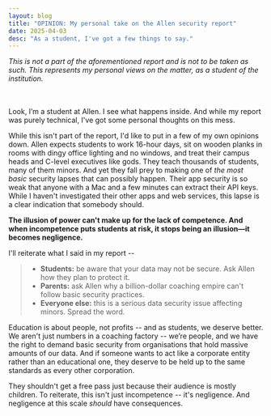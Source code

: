 ```yaml
---
layout: blog
title: "OPINION: My personal take on the Allen security report"
date: 2025-04-03
desc: "As a student, I've got a few things to say."
---
```


*This is not a part of the aforementioned report and is not to be taken as such. This represents my personal views on the matter, as a student of the institution.*

<br><br>
Look, I’m a student at Allen. I see what happens inside. And while my report was purely technical, I've got some personal thoughts on this mess.

While this isn't part of the report, I'd like to put in a few of my own opinions down. Allen expects students to work 16-hour days, sit on wooden planks in rooms with dingy office lighting and no windows, and treat their campus heads and C-level executives like gods. They teach thousands of students, many of them minors. And yet they fall prey to making one of _the most basic_ security lapses that can possibly happen. Their app security is so weak that anyone with a Mac and a few minutes can extract their API keys. While I haven't investigated their other apps and web services, this lapse is a clear indication that somebody should.

**The illusion of power can't make up for the lack of competence. And when incompetence puts students at risk, it stops being an illusion—it becomes negligence.**

I'll reiterate what I said in my report --
> - **Students:** be aware that your data may not be secure. Ask Allen how they plan to protect it.
> - **Parents:** ask Allen why a billion-dollar coaching empire can't follow basic security practices.
> - **Everyone else:** this is a serious data security issue affecting minors. Spread the word.

Education is about people, not profits -- and as students, we deserve better. We aren't just numbers in a coaching factory -- we’re people, and we have the right to demand basic security from organisations that hold massive amounts of our data. And if someone wants to act like a corporate entity rather than an educational one, they deserve to be held up to the same standards as every other corporation.

They shouldn't get a free pass just because their audience is mostly children. To reiterate, this isn't just incompetence -- it's negligence. And negligence at this scale _should_ have consequences.